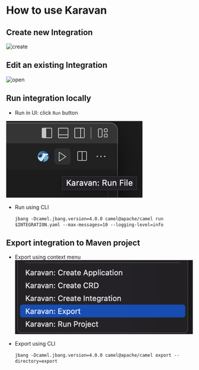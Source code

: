 # How to use Karavan 

## Create new Integration

![create](../images/create.png)

## Edit an existing Integration

![open](../images/open.png)


## Run integration locally
* Run in UI: click `Run` button 

![run](../images/run.png)

* Run using CLI
    ```shell
    jbang -Dcamel.jbang.version=4.0.0 camel@apache/camel run $INTEGRATION.yaml --max-messages=10 --logging-level=info
    ```

## Export integration to Maven project

* Export using context menu
![export](../images/export.png)

* Export using CLI
    ```shell
    jbang -Dcamel.jbang.version=4.0.0 camel@apache/camel export --directory=export
    ```